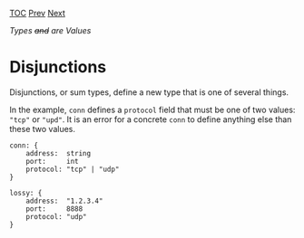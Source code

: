 [TOC](Readme.md) [Prev](unification.md) [Next](defaults.md)

_Types ~~and~~ are Values_

# Disjunctions

Disjunctions, or sum types, define a new type that is one of several things.

In the example, `conn` defines a `protocol` field that must be one of two
values: `"tcp"` or `"upd"`.
It is an error for a concrete `conn`
to define anything else than these two values.

<!-- CUE editor -->
```
conn: {
    address:  string
    port:     int
    protocol: "tcp" | "udp"
}

lossy: {
    address:  "1.2.3.4"
    port:     8888
    protocol: "udp"
}
```